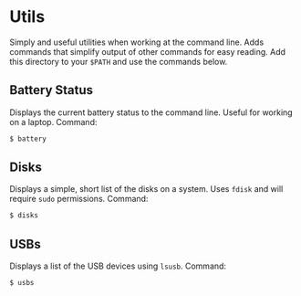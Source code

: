 # Utils

Simply and useful utilities when working at the command line. Adds commands that simplify output of other commands for easy reading. Add this directory to your `$PATH` and use the commands below.

## Battery Status

Displays the current battery status to the command line. Useful for working on a laptop. Command:

```sh
$ battery
```

## Disks

Displays a simple, short list of the disks on a system. Uses `fdisk` and will require `sudo` permissions. Command:

```sh
$ disks
```

## USBs

Displays a list of the USB devices using `lsusb`. Command:

```sh
$ usbs
```
